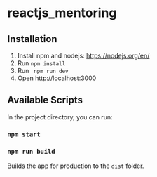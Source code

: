 # reactjs_mentoring

## Installation
1. Install npm and nodejs: https://nodejs.org/en/
2. Run ``` npm install ```
3. Run ``` npm run dev```
4. Open http://localhost:3000

## Available Scripts

In the project directory, you can run:

### `npm start`


### `npm run build`

Builds the app for production to the `dist` folder.
